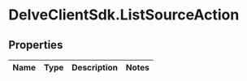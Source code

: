 # DelveClientSdk.ListSourceAction

## Properties

Name | Type | Description | Notes
------------ | ------------- | ------------- | -------------


